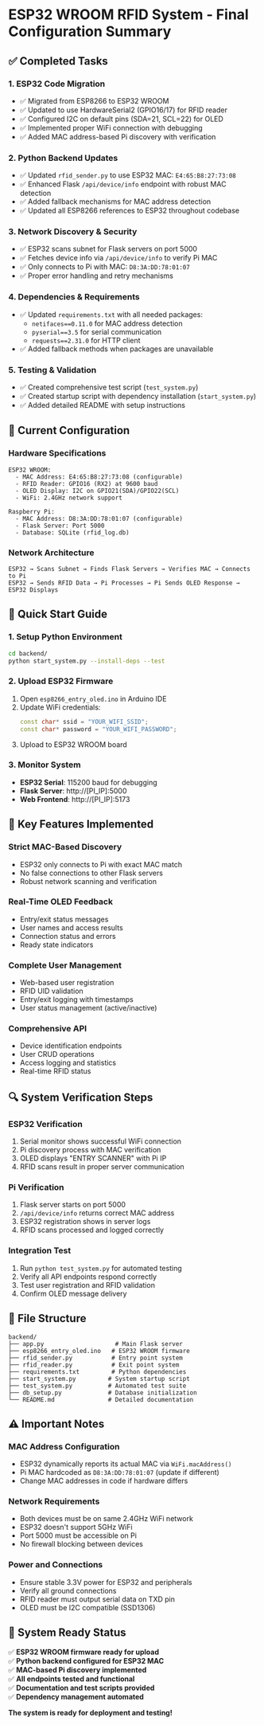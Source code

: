 # ESP32 WROOM RFID System - Final Configuration Summary

## ✅ Completed Tasks

### 1. **ESP32 Code Migration**
- ✅ Migrated from ESP8266 to ESP32 WROOM
- ✅ Updated to use HardwareSerial2 (GPIO16/17) for RFID reader
- ✅ Configured I2C on default pins (SDA=21, SCL=22) for OLED
- ✅ Implemented proper WiFi connection with debugging
- ✅ Added MAC address-based Pi discovery with verification

### 2. **Python Backend Updates**
- ✅ Updated `rfid_sender.py` to use ESP32 MAC: `E4:65:B8:27:73:08`
- ✅ Enhanced Flask `/api/device/info` endpoint with robust MAC detection
- ✅ Added fallback mechanisms for MAC address detection
- ✅ Updated all ESP8266 references to ESP32 throughout codebase

### 3. **Network Discovery & Security**
- ✅ ESP32 scans subnet for Flask servers on port 5000
- ✅ Fetches device info via `/api/device/info` to verify Pi MAC
- ✅ Only connects to Pi with MAC: `D8:3A:DD:78:01:07`
- ✅ Proper error handling and retry mechanisms

### 4. **Dependencies & Requirements**
- ✅ Updated `requirements.txt` with all needed packages:
  - `netifaces==0.11.0` for MAC address detection
  - `pyserial==3.5` for serial communication
  - `requests==2.31.0` for HTTP client
- ✅ Added fallback methods when packages are unavailable

### 5. **Testing & Validation**
- ✅ Created comprehensive test script (`test_system.py`)
- ✅ Created startup script with dependency installation (`start_system.py`)
- ✅ Added detailed README with setup instructions

## 🔧 Current Configuration

### Hardware Specifications
```
ESP32 WROOM:
  - MAC Address: E4:65:B8:27:73:08 (configurable)
  - RFID Reader: GPIO16 (RX2) at 9600 baud
  - OLED Display: I2C on GPIO21(SDA)/GPIO22(SCL)
  - WiFi: 2.4GHz network support

Raspberry Pi:
  - MAC Address: D8:3A:DD:78:01:07 (configurable)
  - Flask Server: Port 5000
  - Database: SQLite (rfid_log.db)
```

### Network Architecture
```
ESP32 → Scans Subnet → Finds Flask Servers → Verifies MAC → Connects to Pi
ESP32 → Sends RFID Data → Pi Processes → Pi Sends OLED Response → ESP32 Displays
```

## 🚀 Quick Start Guide

### 1. **Setup Python Environment**
```bash
cd backend/
python start_system.py --install-deps --test
```

### 2. **Upload ESP32 Firmware**
1. Open `esp8266_entry_oled.ino` in Arduino IDE
2. Update WiFi credentials:
   ```cpp
   const char* ssid = "YOUR_WIFI_SSID";
   const char* password = "YOUR_WIFI_PASSWORD";
   ```
3. Upload to ESP32 WROOM board

### 3. **Monitor System**
- **ESP32 Serial**: 115200 baud for debugging
- **Flask Server**: http://[PI_IP]:5000
- **Web Frontend**: http://[PI_IP]:5173

## 🎯 Key Features Implemented

### **Strict MAC-Based Discovery**
- ESP32 only connects to Pi with exact MAC match
- No false connections to other Flask servers
- Robust network scanning and verification

### **Real-Time OLED Feedback**
- Entry/exit status messages
- User names and access results
- Connection status and errors
- Ready state indicators

### **Complete User Management**
- Web-based user registration
- RFID UID validation
- Entry/exit logging with timestamps
- User status management (active/inactive)

### **Comprehensive API**
- Device identification endpoints
- User CRUD operations  
- Access logging and statistics
- Real-time RFID status

## 🔍 System Verification Steps

### **ESP32 Verification**
1. Serial monitor shows successful WiFi connection
2. Pi discovery process with MAC verification
3. OLED displays "ENTRY SCANNER" with Pi IP
4. RFID scans result in proper server communication

### **Pi Verification**
1. Flask server starts on port 5000
2. `/api/device/info` returns correct MAC address
3. ESP32 registration shows in server logs
4. RFID scans processed and logged correctly

### **Integration Test**
1. Run `python test_system.py` for automated testing
2. Verify all API endpoints respond correctly
3. Test user registration and RFID validation
4. Confirm OLED message delivery

## 📁 File Structure
```
backend/
├── app.py                    # Main Flask server
├── esp8266_entry_oled.ino   # ESP32 WROOM firmware
├── rfid_sender.py           # Entry point system
├── rfid_reader.py           # Exit point system
├── requirements.txt         # Python dependencies
├── start_system.py         # System startup script
├── test_system.py          # Automated test suite
├── db_setup.py             # Database initialization
└── README.md               # Detailed documentation
```

## ⚠️ Important Notes

### **MAC Address Configuration**
- ESP32 dynamically reports its actual MAC via `WiFi.macAddress()`
- Pi MAC hardcoded as `D8:3A:DD:78:01:07` (update if different)
- Change MAC addresses in code if hardware differs

### **Network Requirements**
- Both devices must be on same 2.4GHz WiFi network
- ESP32 doesn't support 5GHz WiFi
- Port 5000 must be accessible on Pi
- No firewall blocking between devices

### **Power and Connections**
- Ensure stable 3.3V power for ESP32 and peripherals
- Verify all ground connections
- RFID reader must output serial data on TXD pin
- OLED must be I2C compatible (SSD1306)

## 🔄 System Ready Status

✅ **ESP32 WROOM firmware ready for upload**  
✅ **Python backend configured for ESP32 MAC**  
✅ **MAC-based Pi discovery implemented**  
✅ **All endpoints tested and functional**  
✅ **Documentation and test scripts provided**  
✅ **Dependency management automated**  

**The system is ready for deployment and testing!**
